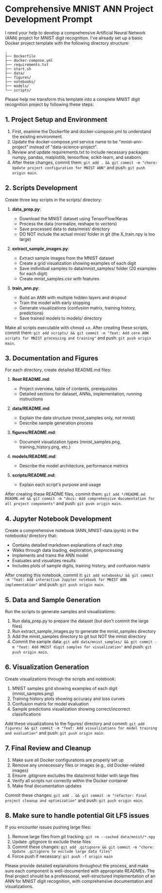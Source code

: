 # Comprehensive MNIST ANN Project Development Prompt

I need your help to develop a comprehensive Artificial Neural Network (ANN) project for MNIST digit recognition. I've already set up a basic Docker project template with the following directory structure:

```
.
├── Dockerfile
├── docker-compose.yml
├── requirements.txt
├── start.sh
├── data/
├── figures/
├── notebooks/
├── models/
└── scripts/
```

Please help me transform this template into a complete MNIST digit recognition project by following these steps:

## 1. Project Setup and Environment
1. First, examine the Dockerfile and docker-compose.yml to understand the existing environment.
2. Update the docker-compose.yml service name to be "mnist-ann-project" instead of "data-science-project".
3. Review and update requirements.txt to include necessary packages: numpy, pandas, matplotlib, tensorflow, scikit-learn, and seaborn.
4. After these changes, commit them: `git add . && git commit -m "chore: Update project configuration for MNIST ANN"` and push: `git push origin main`.

## 2. Scripts Development
Create three key scripts in the scripts/ directory:

1. **data_prep.py**: 
   - Download the MNIST dataset using TensorFlow/Keras
   - Process the data (normalize, reshape to vectors)
   - Save processed data to data/mnist/ directory
   - DO NOT include the actual mnist/ folder in git (the X_train.npy is too large)

2. **extract_sample_images.py**:
   - Extract sample images from the MNIST dataset
   - Create a grid visualization showing examples of each digit
   - Save individual samples to data/mnist_samples/ folder (20 examples for each digit)
   - Create mnist_samples.csv with features

3. **train_ann.py**:
   - Build an ANN with multiple hidden layers and dropout
   - Train the model with early stopping
   - Generate visualizations (confusion matrix, training history, predictions)
   - Save trained models to models/ directory

Make all scripts executable with chmod +x. After creating these scripts, commit them: `git add scripts/ && git commit -m "feat: Add core ANN scripts for MNIST processing and training"` and push: `git push origin main`.

## 3. Documentation and Figures
For each directory, create detailed README.md files:

1. **Root README.md**:
   - Project overview, table of contents, prerequisites
   - Detailed sections for dataset, ANNs, implementation, running instructions

2. **data/README.md**:
   - Explain the data structure (mnist_samples only, not mnist)
   - Describe sample generation process

3. **figures/README.md**:
   - Document visualization types (mnist_samples.png, training_history.png, etc.)

4. **models/README.md**:
   - Describe the model architecture, performance metrics

5. **scripts/README.md**:
   - Explain each script's purpose and usage

After creating these README files, commit them: `git add */README.md README.md && git commit -m "docs: Add comprehensive documentation for all project components"` and push: `git push origin main`.

## 4. Jupyter Notebook Development
Create a comprehensive notebook (ANN_MNIST-data.ipynb) in the notebooks/ directory that:

- Contains detailed markdown explanations of each step
- Walks through data loading, exploration, preprocessing
- Implements and trains the ANN model
- Evaluates and visualizes results
- Includes plots of sample digits, training history, and confusion matrix

After creating this notebook, commit it: `git add notebooks/ && git commit -m "feat: Add interactive Jupyter notebook for MNIST ANN implementation"` and push: `git push origin main`.

## 5. Data and Sample Generation
Run the scripts to generate samples and visualizations:

1. Run data_prep.py to prepare the dataset (but don't commit the large files)
2. Run extract_sample_images.py to generate the mnist_samples directory
3. Add the mnist_samples directory to git but NOT the mnist directory
4. Commit the sample data: `git add data/mnist_samples/ && git commit -m "feat: Add MNIST digit samples for visualization"` and push: `git push origin main`.

## 6. Visualization Generation
Create visualizations through the scripts and notebook:

1. MNIST samples grid showing examples of each digit (mnist_samples.png)
2. Training history plots showing accuracy and loss curves
3. Confusion matrix for model evaluation
4. Sample predictions visualization showing correct/incorrect classifications

Add these visualizations to the figures/ directory and commit: `git add figures/ && git commit -m "feat: Add visualizations for model training and evaluation"` and push: `git push origin main`.

## 7. Final Review and Cleanup
1. Make sure all Docker configurations are properly set up
2. Remove any unnecessary files or images (e.g., old Docker-related images)
3. Ensure .gitignore excludes the data/mnist folder with large files
4. Verify all scripts run correctly within the Docker container
5. Make final documentation updates

Commit these changes: `git add . && git commit -m "refactor: Final project cleanup and optimization"` and push: `git push origin main`.

## 8. Make sure to handle potential Git LFS issues
If you encounter issues pushing large files:
1. Remove large files from git tracking: `git rm --cached data/mnist/*.npy`
2. Update .gitignore to exclude these files
3. Commit these changes: `git add .gitignore && git commit -m "chore: Update .gitignore to exclude large data files"`
4. Force push if necessary: `git push -f origin main`

Please provide detailed explanations throughout the process, and make sure each component is well-documented with appropriate READMEs. The final project should be a professional, well-structured implementation of an ANN for MNIST digit recognition, with comprehensive documentation and visualizations. 